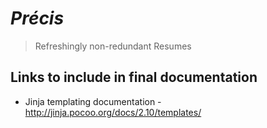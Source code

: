 # *Précis*
> Refreshingly non-redundant Resumes


## Links to include in final documentation

- Jinja templating documentation - http://jinja.pocoo.org/docs/2.10/templates/
